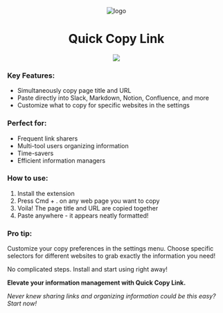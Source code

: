 <div align="center">
<img src="chrome-extension/public/icon-128.png" alt="logo"/>
<h1> Quick Copy Link </h1>
  <img src="https://img.shields.io/chrome-web-store/users/ghofdmbmhcgkhjmgoeclmffmdgaocaaj" />
</div>

### Key Features:
- Simultaneously copy page title and URL
- Paste directly into Slack, Markdown, Notion, Confluence, and more
- Customize what to copy for specific websites in the settings

### Perfect for:
- Frequent link sharers
- Multi-tool users organizing information
- Time-savers
- Efficient information managers

### How to use:
1. Install the extension
2. Press Cmd + . on any web page you want to copy
3. Voila! The page title and URL are copied together
4. Paste anywhere - it appears neatly formatted!

### Pro tip:
Customize your copy preferences in the settings menu. Choose specific selectors for different websites to grab exactly the information you need!

No complicated steps. Install and start using right away!

**Elevate your information management with Quick Copy Link.**

*Never knew sharing links and organizing information could be this easy? Start now!*
